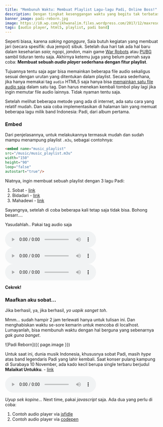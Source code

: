 ```yaml
---
title: "Membunuh Waktu: Membuat Playlist Lagu-lagu Padi, Online Boss!"
description: Dengan tingkat kesenggangan waktu yang begitu tak terbatas,
banner_image: padi-reborn.jpg
image: https://i0.wp.com/ikhwanalim.files.wordpress.com/2017/12/maxresdefault.jpg?resize=840,450
tags: [audio player, html5, playlist, padi band]
---
```

Seperti biasa, karena _saking nganggure_, Saia butuh kegiatan yang membuat jari (secara spesifik: dua jempol) sibuk. Setelah dua hari tak ada hal baru dalam keseharian _saia_; ngopi, _jandon_, main game [War Robots](https://warrobots.net/en) atau [PUBG](http://www.pubgmobile.com/en-US) sambil tiduran tentu saja. Akhirnya ketemu juga yang belum pernah saya coba: **Membuat sebuah _audio player_ sederhana dengan fitur playlist**. 
<!--more-->

Tujuannya tentu saja agar bisa memainkan beberapa file audio sekaligus sesuai dengan urutan yang ditentukan dalam playlist. Secara sederhana, jika hanya memakai tag `audio` HTML5 saja hanya bisa [memainkan satu file audio saja](https://www.knoacc.org/2012/10/menambah-audio-ke-blog-web-dengan-html5.html) dalam satu tag. Dan harus menekan kembali tombol play lagi jika ingin memutar file audio lainnya. Tidak nyaman tentu saja.

Setelah melihat beberapa metode yang ada di internet, ada satu cara yang relatif mudah. Dan saia coba implementasikan di halaman lain yang memuat beberapa lagu milik band Indonesia: Padi, dari album pertama.

### Embed

Dari penjelasannya, untuk melakukannya termasuk mudah dan sudah mampu menampung playlist `.m3u`, sebagai contohnya:

```html
<embed name="music_playlist"
src="/music/music_playlist.m3u"
width="150"
height="90"
loop="false"
autostart="true"/>
```
Niatnya, ingin membuat sebuah playlist dengan 3 lagu Padi:

1. Sobat - [link](/assets/audio/padi-sobat.m4a)
2. Bidadari - [link](/assets/audio/padi-bidadari.m4a)
3. Mahadewi - [link](/assets/audio/padi-mahadewi.m4a)

Sayangnya, setelah di coba beberapa kali tetap saja tidak bisa. Bohong besarr....

Yasudahlah.. Pakai tag audio saja

<audio controls><source src="https://www.paciran.com/assets/audio/padi-sobat.m4a" preload="metadata" type="audio/mpeg" ></audio>
<audio controls><source src="https://www.paciran.com/assets/audio/padi-bidadari.m4a" preload="metadata" type="audio/mpeg" ></audio>
<audio controls><source src="https://www.paciran.com/assets/audio/padi-mahadewi.m4a" preload="metadata" type="audio/mpeg" ></audio>

**Cekrek!**

### Maafkan aku sobat...

Jika berhasil, ya, jika berhasil, _yo uapik sanget toh_.

Mmm... sudah hampir 2 jam terlewati hanya untuk tulisan ini. Dan menghabiskan waktu se-sore kemarin untuk mencoba di localhost. Lumayanlah, bisa membunuh waktu dengan hal berguna yang sebenarnya _gak guna banget_.

![Padi Reborn]({{ page.image }})

Untuk saat ini, dunia musik Indonesia, khususnya sobat Padi, masih _hype_ atas band legendaris Padi yang lahir kembali.
Saat konser pulang kampung di Surabaya 10 November, ada kado kecil berupa single terbaru berjudul **Malaikat Untukku**. - [link](/assets/audio/padi-reborn-malaikatku.mp3)

<audio controls="controls"><source src="https://www.paciran.com/assets/audio/padi-reborn-malaikatku.mp3" preload="metadata" type="audio/mpeg"></audio>

_Uyup sek kopine..._ Next time, pakai _javascript_ saja. Ada dua yang perlu di coba: 

1. Contoh audio player via [jsfidle](http://jsfiddle.net/vkMqR/2374/)
2. Contoh audio player via [codepen](http://codepen.io/markhillard/pen/Hjcwu)
